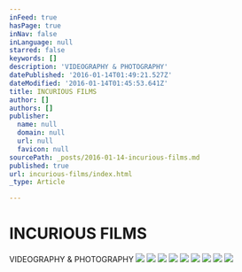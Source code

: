```yaml
---
inFeed: true
hasPage: true
inNav: false
inLanguage: null
starred: false
keywords: []
description: 'VIDEOGRAPHY & PHOTOGRAPHY'
datePublished: '2016-01-14T01:49:21.527Z'
dateModified: '2016-01-14T01:45:53.641Z'
title: INCURIOUS FILMS
author: []
authors: []
publisher:
  name: null
  domain: null
  url: null
  favicon: null
sourcePath: _posts/2016-01-14-incurious-films.md
published: true
url: incurious-films/index.html
_type: Article

---
```

# INCURIOUS FILMS

VIDEOGRAPHY & PHOTOGRAPHY
![](https://the-grid-user-content.s3-us-west-2.amazonaws.com/14fda0a0-7709-4c82-8e1d-5e0e5cb14b90.png)
![](https://the-grid-user-content.s3-us-west-2.amazonaws.com/46d1420b-3ca7-4890-ae83-092f63b495bd.jpg)
![](https://the-grid-user-content.s3-us-west-2.amazonaws.com/58b22aed-23fe-4ff5-ac74-58045c2ae5b0.jpg)
![](https://the-grid-user-content.s3-us-west-2.amazonaws.com/c5c3713a-94f2-4f77-b742-77a5fdc148db.png)
![](https://the-grid-user-content.s3-us-west-2.amazonaws.com/05ec5ddd-7452-4394-881f-f8f9d680140f.png)
![](https://the-grid-user-content.s3-us-west-2.amazonaws.com/0f989a8c-a50f-4c56-af80-cc5ce230c816.jpg)
![](https://the-grid-user-content.s3-us-west-2.amazonaws.com/a7d12c59-e37b-4489-b6bc-368b76534fb1.jpg)
![](https://the-grid-user-content.s3-us-west-2.amazonaws.com/d840fdf2-c093-4dbf-988a-eb369c0e746b.jpg)
![](https://the-grid-user-content.s3-us-west-2.amazonaws.com/1679f65f-d61f-449a-bdb3-5285940b869a.jpg)